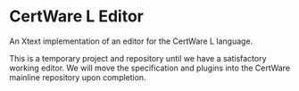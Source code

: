 # CertWare L Editor

An Xtext implementation of an editor for the CertWare L language.  

This is a temporary project and repository until we have a satisfactory working editor.  We will move the specification and plugins into the CertWare mainline repository upon completion.  

